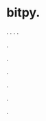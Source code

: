 # bitpy.
.
.
.
.












.






















































.
























.



























.

















































































.































































.
















































